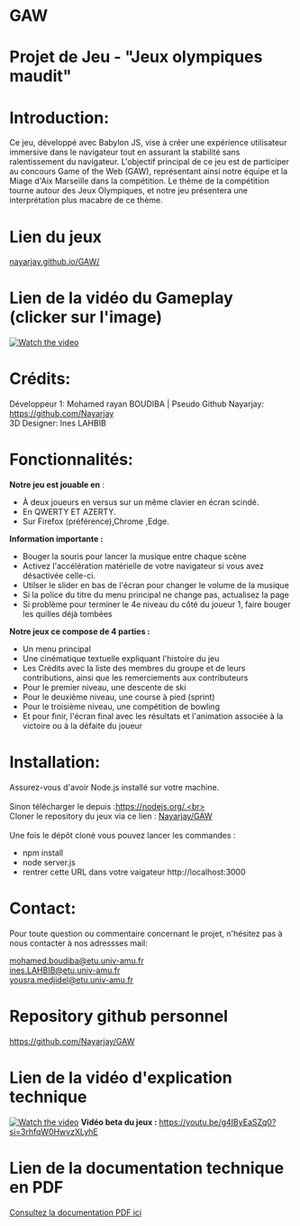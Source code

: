 # GAW
 
# Projet de Jeu - "Jeux olympiques maudit"

# Introduction:

Ce jeu, développé avec Babylon JS, vise à créer une expérience utilisateur immersive dans le navigateur tout en assurant la stabilité sans ralentissement du navigateur. L'objectif principal de ce jeu est de participer au concours Game of the Web (GAW), représentant ainsi notre équipe et la Miage d'Aix Marseille dans la compétition. Le thème de la compétition tourne autour des Jeux Olympiques, et notre jeu présentera une interprétation plus macabre de ce thème.

# Lien du jeux 
[nayarjay.github.io/GAW/](https://nayarjay.github.io/GAW/)

# Lien de la vidéo du Gameplay (clicker sur l'image)
[![Watch the video](https://i.ibb.co/hFTTPTB/background-Menu.png)](https://youtu.be/46admF5cjt0)


# Crédits:

Développeur 1: Mohamed rayan BOUDIBA | Pseudo Github Nayarjay: https://github.com/Nayarjay <br>
3D Designer: Ines LAHBIB



# Fonctionnalités:

**Notre jeu est jouable en**  :
- À deux joueurs en versus sur un même clavier en écran scindé. 
- En QWERTY ET AZERTY.
- Sur Firefox (préférence),Chrome ,Edge.

**Information importante :** 
- Bouger la souris pour lancer la musique entre chaque scène
- Activez l'accélération matérielle de votre navigateur si vous avez désactivée celle-ci.
- Utilser le slider en bas de l'écran pour changer le volume de la musique
- Si la police du titre du menu principal ne change pas, actualisez la page
- Si problème pour terminer le 4e niveau du côté du joueur 1, faire bouger les quilles déjà tombées

**Notre jeux ce compose de 4 parties :**

- Un menu principal
- Une cinématique textuelle expliquant l'histoire du jeu
- Les Crédits avec la liste des membres du groupe et de leurs contributions, ainsi que les remerciements aux contributeurs
- Pour le premier niveau, une descente de ski
- Pour le deuxième niveau, une course à pied (sprint)
- Pour le troisième niveau, une compétition de bowling 
- Et pour finir, l'écran final avec les résultats et l'animation associée à la victoire ou à la défaite du joueur


# Installation:
Assurez-vous d'avoir Node.js installé sur votre machine.<br><br>
Sinon télécharger le depuis :https://nodejs.org/.<br><br>
Cloner le repository du jeux via ce lien : [Nayarjay/GAW](https://github.com/Nayarjay/GAW.git)<br><br>
Une fois le dépôt cloné vous pouvez lancer les commandes :
- npm install
- node server.js 
- rentrer cette URL dans votre vaigateur http://localhost:3000

# Contact:
Pour toute question ou commentaire concernant le projet, n'hésitez pas à nous contacter à nos adressses mail:

mohamed.boudiba@etu.univ-amu.fr <br>
ines.LAHBIB@etu.univ-amu.fr <br>
yousra.medjidel@etu.univ-amu.fr <br>

# Repository github personnel

https://github.com/Nayarjay/GAW
# Lien de la vidéo d'explication technique
[![Watch the video](https://img.youtube.com/vi/caxi4AppGNk/maxresdefault.jpg)](https://youtu.be/caxi4AppGNk)
**Vidéo beta du jeux :** 
https://youtu.be/g4IByEaSZq0?si=3rhfqW0HwvzXLyhE

# Lien de la documentation technique en PDF 
[Consultez la documentation PDF ici](https://drive.google.com/file/d/1vZGrVFSRthTtL1X6DnGh40wKQiEE2Y8-/view?usp=sharing)
